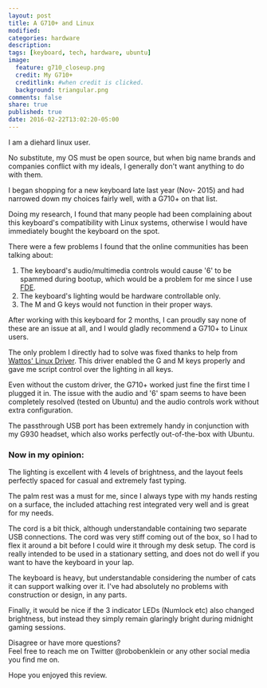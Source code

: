 ```yaml
---
layout: post
title: A G710+ and Linux
modified:
categories: hardware
description:
tags: [keyboard, tech, hardware, ubuntu]
image:
  feature: g710_closeup.png
  credit: My G710+
  creditlink: #when credit is clicked.
  background: triangular.png
comments: false
share: true
published: true
date: 2016-02-22T13:02:20-05:00
---
```


I am a diehard linux user.

No substitute, my OS must be open source, but when big name brands and companies conflict with my ideals, I generally don't want anything to do with them.

I began shopping for a new keyboard late last year (Nov- 2015) and had narrowed down my choices fairly well, with a G710+ on that list.

Doing my research, I found that many people had been complaining about this keyboard's compatibility with Linux systems, otherwise I would have immediately bought the keyboard on the spot.

There were a few problems I found that the online communities has been talking about:  
 1. The keyboard's audio/multimedia controls would cause '6' to be spammed during bootup, which would be a problem for me since I use [FDE](https://en.wikipedia.org/wiki/Disk_encryption).
 2. The keyboard's lighting would be hardware controllable only.
 3. The M and G keys would not function in their proper ways.

After working with this keyboard for 2 months, I can proudly say none of these are an issue at all, and I would gladly recommend a G710+ to Linux users.

The only problem I directly had to solve was fixed thanks to help from [Wattos' Linux Driver](https://github.com/Wattos/logitech-g710-linux-driver). This driver enabled the G and M keys properly and gave me script control over the lighting in all keys.

Even without the custom driver, the G710+ worked just fine the first time I plugged it in. The issue with the audio and '6' spam seems to have been completely resolved (tested on Ubuntu) and the audio controls work without extra configuration.

The passthrough USB port has been extremely handy in conjunction with my G930 headset, which also works perfectly out-of-the-box with Ubuntu.

### Now in my opinion:  

The lighting is excellent with 4 levels of brightness, and the layout feels perfectly spaced for casual and extremely fast typing.

The palm rest was a must for me, since I always type with my hands resting on a surface, the included attaching rest integrated very well and is great for my needs.

The cord is a bit thick, although understandable containing two separate USB connections. The cord was very stiff coming out of the box, so I had to flex it around a bit before I could wire it through my desk setup. The cord is really intended to be used in a stationary setting, and does not do well if you want to have the keyboard in your lap.

The keyboard is heavy, but understandable considering the number of cats it can support walking over it. I've had absolutely no problems with construction or design, in any parts.

Finally, it would be nice if the 3 indicator LEDs (Numlock etc) also changed brightness, but instead they simply remain glaringly bright during midnight gaming sessions.


Disagree or have more questions?  
Feel free to reach me on Twitter @robobenklein or any other social media you find me on.

Hope you enjoyed this review.
